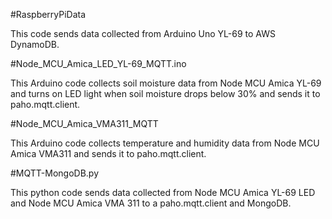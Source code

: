 #RaspberryPiData

This code sends data collected from Arduino Uno YL-69 to AWS DynamoDB.

#Node_MCU_Amica_LED_YL-69_MQTT.ino

This Arduino code collects soil moisture data from Node MCU Amica YL-69 and turns on LED light when soil moisture drops below 30% and sends it to paho.mqtt.client.

#Node_MCU_Amica_VMA311_MQTT

This Arduino code collects temperature and humidity data from Node MCU Amica VMA311 and sends it to paho.mqtt.client.

#MQTT-MongoDB.py

This python code sends data collected from Node MCU Amica YL-69 LED and Node MCU Amica VMA 311 to a paho.mqtt.client and MongoDB.
